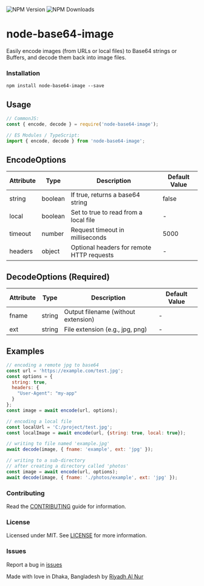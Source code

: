 
![NPM Version](https://img.shields.io/npm/v/node-base64-image)
![NPM Downloads](https://img.shields.io/npm/dw/node-base64-image)
# node-base64-image

Easily encode images (from URLs or local files) to Base64 strings or Buffers, and decode them back into image files.

### Installation
```
npm install node-base64-image --save
```

Usage
-----
```js
// CommonJS:
const { encode, decode } = require('node-base64-image');

// ES Modules / TypeScript:
import { encode, decode } from 'node-base64-image';
```

EncodeOptions
---
| Attribute | Type     | Description                                | Default Value |
|-----------|----------|--------------------------------------------|---------------|
| string    | boolean  | If true, returns a base64 string            | false         |
| local     | boolean  | Set to true to read from a local file       | -             |
| timeout   | number   | Request timeout in milliseconds             | 5000          |
| headers   | object   | Optional headers for remote HTTP requests   | -             |


DecodeOptions (Required)
---
| Attribute | Type   | Description                           | Default Value |
|-----------|--------|---------------------------------------|---------------|
| fname     | string | Output filename (without extension)   | -             |
| ext       | string | File extension (e.g., jpg, png)       | -             |

Examples
--------
```js
// encoding a remote jpg to base64
const url = 'https://example.com/test.jpg';
const options = {
  string: true,
  headers: {
    "User-Agent": "my-app"
  }
};
const image = await encode(url, options);

// encoding a local file
const localUrl = 'C:/project/test.jpg';
const localImage = await encode(url, {string: true, local: true});

// writing to file named 'example.jpg'
await decode(image, { fname: 'example', ext: 'jpg' });

// writing to a sub-directory
// after creating a directory called 'photos'
const image = await encode(url, options);
await decode(image, { fname: './photos/example', ext: 'jpg' });
```

### Contributing
Read the [CONTRIBUTING](CONTRIBUTING.md) guide for information.  

### License
Licensed under MIT. See [LICENSE](LICENSE) for more information.  

### Issues
Report a bug in [issues](https://github.com/riyadhalnur/node-base64-image/issues)

Made with love in Dhaka, Bangladesh by [Riyadh Al Nur](https://verticalaxisbd.com)
